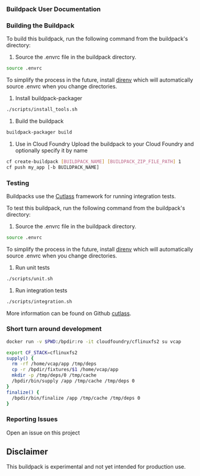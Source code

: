### Buildpack User Documentation

### Building the Buildpack
To build this buildpack, run the following command from the buildpack's directory:

1. Source the .envrc file in the buildpack directory.
```bash
source .envrc
```
To simplify the process in the future, install [direnv](https://direnv.net/) which will automatically source .envrc when you change directories.

1. Install buildpack-packager
```bash
./scripts/install_tools.sh
```

1. Build the buildpack
```bash
buildpack-packager build
```

1. Use in Cloud Foundry
Upload the buildpack to your Cloud Foundry and optionally specify it by name

```bash
cf create-buildpack [BUILDPACK_NAME] [BUILDPACK_ZIP_FILE_PATH] 1
cf push my_app [-b BUILDPACK_NAME]
```

### Testing
Buildpacks use the [Cutlass](https://github.com/cloudfoundry/libbuildpack/cutlass) framework for running integration tests.

To test this buildpack, run the following command from the buildpack's directory:

1. Source the .envrc file in the buildpack directory.

```bash
source .envrc
```
To simplify the process in the future, install [direnv](https://direnv.net/) which will automatically source .envrc when you change directories.

1. Run unit tests

```bash
./scripts/unit.sh
```

1. Run integration tests

```bash
./scripts/integration.sh
```

More information can be found on Github [cutlass](https://github.com/cloudfoundry/libbuildpack/cutlass).

### Short turn around development

```bash
docker run -v $PWD:/bpdir:ro -it cloudfoundry/cflinuxfs2 su vcap
```

```bash
export CF_STACK=cflinuxfs2 
supply() {
  rm -rf /home/vcap/app /tmp/deps 
  cp -r /bpdir/fixtures/$1 /home/vcap/app
  mkdir -p /tmp/deps/0 /tmp/cache
  /bpdir/bin/supply /app /tmp/cache /tmp/deps 0
}
finalize() {
  /bpdir/bin/finalize /app /tmp/cache /tmp/deps 0
}
```

### Reporting Issues
Open an issue on this project

## Disclaimer
This buildpack is experimental and not yet intended for production use.
